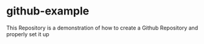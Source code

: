 # github-example
This Repository  is a demonstration of how to create a Github Repository and properly set it up
